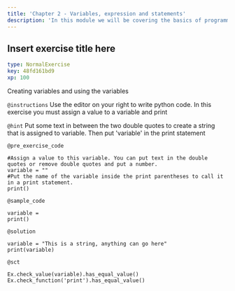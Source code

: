 ```yaml
---
title: 'Chapter 2 - Variables, expression and statements'
description: 'In this module we will be covering the basics of programming languages. With a large focus on values, types, variables and operators. We will also cover the computer uses order of operations to make sense of the code.'
---
```


## Insert exercise title here

```yaml
type: NormalExercise
key: 48fd161bd9
xp: 100
```

Creating variables and using the variables

`@instructions`
Use the editor on your right to write python code. 
In this exercise you must assign a value to a variable and print

`@hint`
Put some text in between the two double quotes to create a string that is assigned to variable. 
Then put 'variable' in the print statement

`@pre_exercise_code`
```{python}
#Assign a value to this variable. You can put text in the double quotes or remove double quotes and put a number.
variable = ""
#Put the name of the variable inside the print parentheses to call it in a print statement.
print()
```

`@sample_code`
```{python}
variable = 
print()
```

`@solution`
```{python}
variable = "This is a string, anything can go here"
print(variable)
```

`@sct`
```{python}
Ex.check_value(variable).has_equal_value()
Ex.check_function('print').has_equal_value()
```
